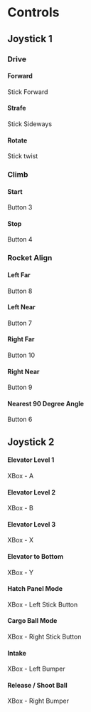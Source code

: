 # Controls

## Joystick 1

### Drive
#### Forward
Stick Forward
#### Strafe
Stick Sideways
#### Rotate
Stick twist

### Climb
#### Start
Button 3
#### Stop
Button 4

### Rocket Align
#### Left Far
Button 8
#### Left Near
Button 7
#### Right Far
Button 10
#### Right Near
Button 9

#### Nearest 90 Degree Angle
Button 6


## Joystick 2

#### Elevator Level 1
XBox - A
#### Elevator Level 2
XBox - B
#### Elevator Level 3
XBox - X
#### Elevator to Bottom
XBox - Y

#### Hatch Panel Mode
XBox - Left Stick Button
#### Cargo Ball Mode
XBox - Right Stick Button

#### Intake
XBox - Left Bumper
#### Release / Shoot Ball
XBox - Right Bumper